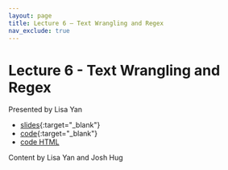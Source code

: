```yaml
---
layout: page
title: Lecture 6 – Text Wrangling and Regex
nav_exclude: true
---
```


# Lecture 6 - Text Wrangling and Regex

Presented by Lisa Yan

- [slides](https://docs.google.com/presentation/d/1vTI-c5GvjuAg4KSm34rgnzu1tucGafZTJzcCxjkkZro/edit?usp=sharing){:target="_blank"}
- [code](https://data100.datahub.berkeley.edu/hub/user-redirect/git-pull?repo=https%3A%2F%2Fgithub.com%2FDS-100%2Fsp23&branch=main&urlpath=lab%2Ftree%2Fsp23%2Flecture%2Flec06%2Flec06-regex.ipynb){:target="_blank"}
- [code HTML](../../resources/assets/lectures/lec06/lec06.html)

Content by Lisa Yan and Josh Hug
